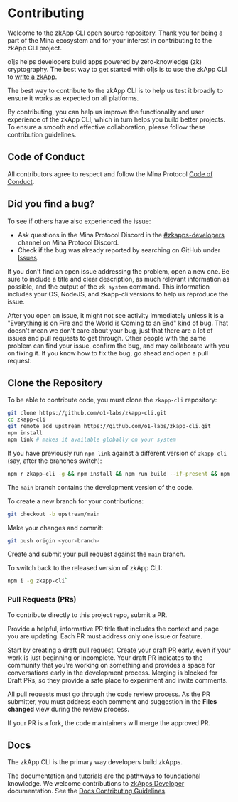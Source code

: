 # Contributing

Welcome to the zkApp CLI open source repository. Thank you for being a part of the Mina ecosystem and for your interest in contributing to the zkApp CLI project.

o1js helps developers build apps powered by zero-knowledge (zk) cryptography. The best way to get started with o1js is to use the zkApp CLI to [write a zkApp](https://docs.minaprotocol.com/zkapps/how-to-write-a-zkapp).

The best way to contribute to the zkApp CLI is to help us test it broadly to ensure it works as expected on all platforms.

By contributing, you can help us improve the functionality and user experience of the zkApp CLI, which in turn helps you build better projects. To ensure a smooth and effective collaboration, please follow these contribution guidelines.

## Code of Conduct

All contributors agree to respect and follow the Mina Protocol [Code of Conduct](https://github.com/MinaProtocol/mina/blob/develop/CODE_OF_CONDUCT.md).

## Did you find a bug?

To see if others have also experienced the issue:

- Ask questions in the Mina Protocol Discord in the [#zkapps-developers](https://discord.com/channels/484437221055922177/915745847692636181) channel on Mina Protocol Discord.
- Check if the bug was already reported by searching on GitHub under [Issues](https://github.com/o1-labs/zkapp-cli/issues).

If you don't find an open issue addressing the problem, open a new one. Be sure to include a title and clear description, as much relevant information as possible, and the output of the `zk system` command. This information includes your OS, NodeJS, and zkapp-cli versions to help us reproduce the issue.

After you open an issue, it might not see activity immediately unless it is a "Everything is on Fire and the World is Coming to an End" kind of bug. That doesn't mean we don't care about your bug, just that there are a lot of issues and pull requests to get through. Other people with the same problem can find your issue, confirm the bug, and may collaborate with you on fixing it. If you know how to fix the bug, go ahead and open a pull request.

## Clone the Repository

To be able to contribute code, you must clone the `zkapp-cli` repository:

```sh
git clone https://github.com/o1-labs/zkapp-cli.git
cd zkapp-cli
git remote add upstream https://github.com/o1-labs/zkapp-cli.git
npm install
npm link # makes it available globally on your system
```

If you have previously run `npm link` against a different version of `zkapp-cli` (say, after the branches switch):

```sh
npm r zkapp-cli -g && npm install && npm run build --if-present && npm link
```

The `main` branch contains the development version of the code.

To create a new branch for your contributions:

```sh
git checkout -b upstream/main
```

Make your changes and commit:

```sh
git push origin <your-branch>
```

Create and submit your pull request against the `main` branch.

To switch back to the released version of zkApp CLI:

```sh
npm i -g zkapp-cli`
```

### Pull Requests (PRs)

To contribute directly to this project repo, submit a PR.

Provide a helpful, informative PR title that includes the context and page you are updating. Each PR must address only one issue or feature.

Start by creating a draft pull request. Create your draft PR early, even if your work is just beginning or incomplete. Your draft PR indicates to the community that you're working on something and provides a space for conversations early in the development process. Merging is blocked for Draft PRs, so they provide a safe place to experiment and invite comments.

All pull requests must go through the code review process. As the PR submitter, you must address each comment and suggestion in the **Files changed** view during the review process.

If your PR is a fork, the code maintainers will merge the approved PR.

## Docs

The zkApp CLI is the primary way developers build zkApps.

The documentation and tutorials are the pathways to foundational knowledge. We welcome contributions to [zkApps Developer](https://docs.minaprotocol.com/zkapps) documentation. See the [Docs Contributing Guidelines](https://github.com/o1-labs/docs2/blob/main/CONTRIBUTING.md).

